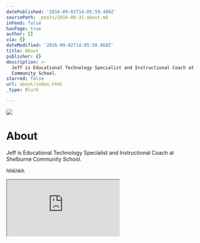 ```yaml
---
datePublished: '2016-09-02T14:05:59.480Z'
sourcePath: _posts/2016-08-31-about.md
inFeed: false
hasPage: true
author: []
via: {}
dateModified: '2016-09-02T14:05:58.968Z'
title: About
publisher: {}
description: >-
  Jeff is Educational Technology Specialist and Instructional Coach at Shelburne
  Community School.
starred: false
url: about/index.html
_type: Blurb

---
```

![](https://the-grid-user-content.s3-us-west-2.amazonaws.com/12d15009-2fde-4060-823f-28084c2f09b9.png)

# About

Jeff is Educational Technology Specialist and Instructional Coach at Shelburne Community School.

hhkhkh

<iframe src="https://the-grid.github.io/ed-userhtml/?g=eJxNkc1uwjAQhO88hfGFRA0ONE2rEkKrSD20B07cqrZy7Q04yp-8SyOEePc6gNr4YFta78zsZ8b-11IyVUrElFNniMBOyVRQmho4YzsLecp3RC0uwvD6QKimCt8gz78yqU1ZNpxpSXLaGb0Fmhqd8vto9jCP3BY_xtHtPLqL-WrTARCy7wN7HjYvQ7kasWEgVNa0tBrn-1qRaWpPBxgY7R9_pGUFBnmBqRbO6qWECmrC7LCR27WswEP_ffYRtGn42WdehIIAydOibJTspfynSV-YLM4HThKTe-OhVnZ41Z7z8o9nE2VBElxrTj0pULj5jO4vaFXa3nAHpi0l5Y2txJDQBQeKAnniIotWWieybjQIUyNYysD1gHeZyE9OJ083at87BfzCgAd_n9I5GT9Zhlc4owGyXw4WmFg" style=""></iframe>